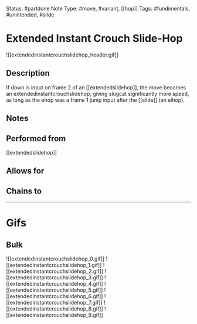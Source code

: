 Status: #partdone
Note Type: #move, #variant, [[hop]]
Tags: #fundimentals, #unintended, #slide 

# Extended Instant Crouch Slide-Hop
![[extendedinstantcrouchslidehop_header.gif]]
## Description
If down is input on frame 2 of an [[extendedslidehop]], the move becomes an extendedinstantcrouchslidehop, giving slugcat significantly more speed, as long as the ehop was a frame 1 jump input after the [[slide]] (an eihop).

## Notes


## Performed from
[[extendedslidehop]]

## Allows for


## Chains to


___
# Gifs
## Bulk
![[extendedinstantcrouchslidehop_0.gif]]
![[extendedinstantcrouchslidehop_1.gif]]
![[extendedinstantcrouchslidehop_2.gif]]
![[extendedinstantcrouchslidehop_3.gif]]
![[extendedinstantcrouchslidehop_4.gif]]
![[extendedinstantcrouchslidehop_5.gif]]
![[extendedinstantcrouchslidehop_6.gif]]
![[extendedinstantcrouchslidehop_7.gif]]
![[extendedinstantcrouchslidehop_8.gif]]
![[extendedinstantcrouchslidehop_9.gif]]